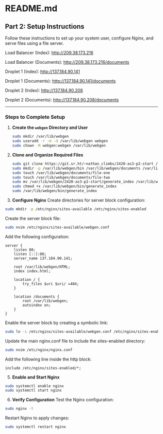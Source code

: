 # README.md

## Part 2: Setup Instructions

Follow these instructions to set up your system user, configure Nginx, and serve files using a file server.

Load Balancer (Index):
http://209.38.173.216

Load Balancer (Documents):
http://209.38.173.216/documents

Droplet 1 (Index):
http://137.184.90.141

Droplet 1 (Documents):
http://137.184.90.141/documents

Droplet 2 (Index):
http://137.184.90.208

Droplet 2 (Documents):
http://137.184.90.208/documents

---

### Steps to Complete Setup

1. **Create the `webgen` Directory and User**
   ```bash
   sudo mkdir /var/lib/webgen
   sudo useradd -r -m -d /var/lib/webgen webgen
   sudo chown -R webgen:webgen /var/lib/webgen
   ```

2. **Clone and Organize Required Files**
   ```bash
   sudo git clone https://git.sr.ht/~nathan_climbs/2420-as3-p2-start /var/lib/webgen/
   sudo mkdir -p /var/lib/webgen/bin /var/lib/webgen/documents /var/lib/webgen/HTML
   sudo touch /var/lib/webgen/documents/file-one
   sudo touch /var/lib/webgen/documents/file-two
   sudo mv /var/lib/webgen/2420-as3-p2-start/generate_index /var/lib/webgen/bin/
   sudo chmod +x /var/lib/webgen/bin/generate_index
   sudo /var/lib/webgen/bin/generate_index
   ```
   
3. **Configure Nginx**
Create directories for server block configuration:
  ```bash
  sudo mkdir -p /etc/nginx/sites-available /etc/nginx/sites-enabled
  ```

Create the server block file:
```bash
sudo nvim /etc/nginx/sites-available/webgen.conf
```

Add the following configuration:
```nginx
server {
    listen 80;
    listen [::]:80;
    server_name 137.184.90.141;

    root /var/lib/webgen/HTML;
    index index.html;

    location / {
        try_files $uri $uri/ =404;
    }

    location /documents {
        root /var/lib/webgen;
        autoindex on;
    }
}
```

Enable the server block by creating a symbolic link:
```bash
sudo ln -s /etc/nginx/sites-available/webgen.conf /etc/nginx/sites-enabled/webgen.conf
```

Update the main nginx.conf file to include the sites-enabled directory:
```bash
sudo nvim /etc/nginx/nginx.conf
```

Add the following line inside the http block:
```nginx
include /etc/nginx/sites-enabled/*;
```

5. **Enable and Start Nginx**
```bash
sudo systemctl enable nginx
sudo systemctl start nginx
```

6. **Verify Configuration**
Test the Nginx configuration:
```bash
sudo nginx -t
```

Restart Nginx to apply changes:
```bash
sudo systemctl restart nginx
```
